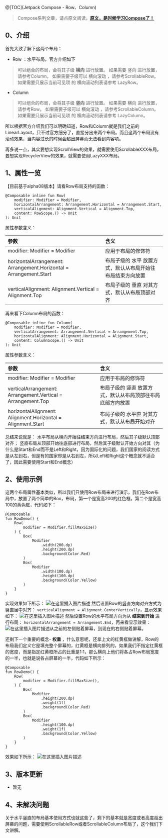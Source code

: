 
@[TOC](Jetpack Compose - Row、Column)

> Compose系列文章，请点原文阅读。[**原文，是时候学习Compose了！**](https://blog.csdn.net/u010976213/article/details/110393920)

## 0、介绍
首先大致了解下这两个布局：
- Row ：水平布局，官方介绍如下
>可以组合的布局，会将其子级 **横向** 进行放置。
>如果需要 竖向 进行放置，请参考Column。
>如果需要子级可以 横向滚动 ，请参考ScrollableRow。
>如果需要只展示当前可见项 的 横向滚动列表请参考 LazyRow。

- Column
> 可以组合的布局，会将其子级 **竖向** 进行放置。
> 如果需要 横向 进行放置，请参考Row。
>如果需要子级可以 横向滚动 ，请参考ScrollableColumn。
>如果需要只展示当前可见项 的 横向滚动列表请参考 LazyColumn。

所以根据官方介绍我们可以明确知道，Row和Column就是我们之前的LinearLayout，只不过官方细分了，直接分出来两个布局。而且这两个布局没有滚动效果，当内容过长的时候会超出屏幕而无法看到内容项。

再多说一点，其实要想实现ScrollView的效果，就需要使用ScrollableXXX布局。要想实现RecyclerView的效果，就需要使用LazyXXX布局。


## 1、属性一览
【目前基于alpha08版本】请看Row布局支持的函数：
```
@Composable inline fun Row(
    modifier: Modifier = Modifier,
    horizontalArrangement: Arrangement.Horizontal = Arrangement.Start,
    verticalAlignment: Alignment.Vertical = Alignment.Top,
    content: RowScope.() -> Unit
): Unit
```

属性参数含义：

参数 | 含义
:----- |:-----
modifier: Modifier = Modifier | 应用于布局的修饰符
horizontalArrangement: Arrangement.Horizontal = Arrangement.Start | 布局子级的 水平 放置方式，默认从布局开始往布局结束方向放置
verticalAlignment: Alignment.Vertical = Alignment.Top | 布局子级的 垂直 对其方式，默认从布局顶部对齐

再来看下Column布局的函数：
```
@Composable inline fun Column(
    modifier: Modifier = Modifier,
    verticalArrangement: Arrangement.Vertical = Arrangement.Top,
    horizontalAlignment: Alignment.Horizontal = Alignment.Start,
    content: ColumnScope.() -> Unit
): Unit
```
属性参数含义：

参数 | 含义
:----- |:-----
modifier: Modifier = Modifier | 应用于布局的修饰符
verticalArrangement: Arrangement.Vertical = Arrangement.Top | 布局子级的 竖直 放置方式，默认从布局顶部往布局底部方向放置
horizontalAlignment: Alignment.Horizontal = Alignment.Start | 布局子级的 水平直 对其方式，默认从布局开始对齐

总结来说就是：
	水平布局从横向开始往结束方向进行布局，然后其子级默认顶部对齐；
	竖直布局从顶部开始往底部进行布局，然后其子级默认开始方向对其（为什么是Start和End而不是Left和Right，因为国际化的问题，我们国家的阅读方式是从左到右，但是有的国家却是从右到左，所以Left和Right这个概念就不适合了，因此需要使用Start和End概念）


## 2、使用示例
这两个布局属性基本类似，所以我们只使用Row布局来进行演示，我们在Row布局中，放置了两个简单的Box，布局，第一个是宽高200的红色框，第二个是宽高100的黄色框，代码如下：
```
@Composable
fun RowDemo() {
    Row(
        modifier = Modifier.fillMaxSize()
    ) {
        Box(
            Modifier
                .width(200.dp)
                .height(200.dp)
                .background(Color.Red)
        )
        Box(
            Modifier
                .width(100.dp)
                .height(100.dp)
                .background(Color.Yellow)
        )
    }
}
```

实现效果如下所示：
![在这里插入图片描述](https://img-blog.csdnimg.cn/20201212164416572.png?x-oss-process=image/watermark,type_ZmFuZ3poZW5naGVpdGk,shadow_10,text_aHR0cHM6Ly9ibG9nLmNzZG4ubmV0L3UwMTA5NzYyMTM=,size_16,color_FFFFFF,t_70#pic_center)
然后设置Row的竖直方向对齐方式为竖直居中对齐： ```verticalAlignment = Alignment.CenterVertically```，显示效果如下：
![在这里插入图片描述](https://img-blog.csdnimg.cn/20201212164715840.png#pic_center)
然后设置Row的水平布局方向为从 **结束到开始** 进行布局：
```horizontalArrangement = Arrangement.End```，再来看显示效果：
![在这里插入图片描述](https://img-blog.csdnimg.cn/20201212164933963.png#pic_center)从之前的左侧贴着屏幕，到现在的右侧贴着屏幕。

还剩下一个重要的概念-  **权重** ，什么意思呢，还拿上文的红黄框做讲解，Row的布局我们定义它是填充整个屏幕的，红黄框是横向排列的，如果我们不指定红黄框的宽度，而是指定红黄框所占的比重是1:1，那么横向上他们将各占Row布局宽度的一半，也就是说各占屏幕的一半，代码如下所示：
```
@Composable
fun RowDemo() {
    Row(
        modifier = Modifier.fillMaxSize(),
    ) {
        Box(
            Modifier
                .height(200.dp)
                .weight(1f)
                .background(Color.Red)
        )
        Box(
            Modifier
                .height(100.dp)
                .weight(1f)
                .background(Color.Yellow)
        )
    }
}
```
效果如下所示：
![在这里插入图片描述](https://img-blog.csdnimg.cn/20201212170212225.png?x-oss-process=image/watermark,type_ZmFuZ3poZW5naGVpdGk,shadow_10,text_aHR0cHM6Ly9ibG9nLmNzZG4ubmV0L3UwMTA5NzYyMTM=,size_16,color_FFFFFF,t_70#pic_center)




## 3、版本更新
- 暂无

## 4、未解决问题
关于水平竖直的布局基本使用方式也就这些了，剩下的基本就是宽度或者高度超出屏幕的问题，需要使用ScrollableRow或者ScrollableColumn布局了，这个我们下文讲解。